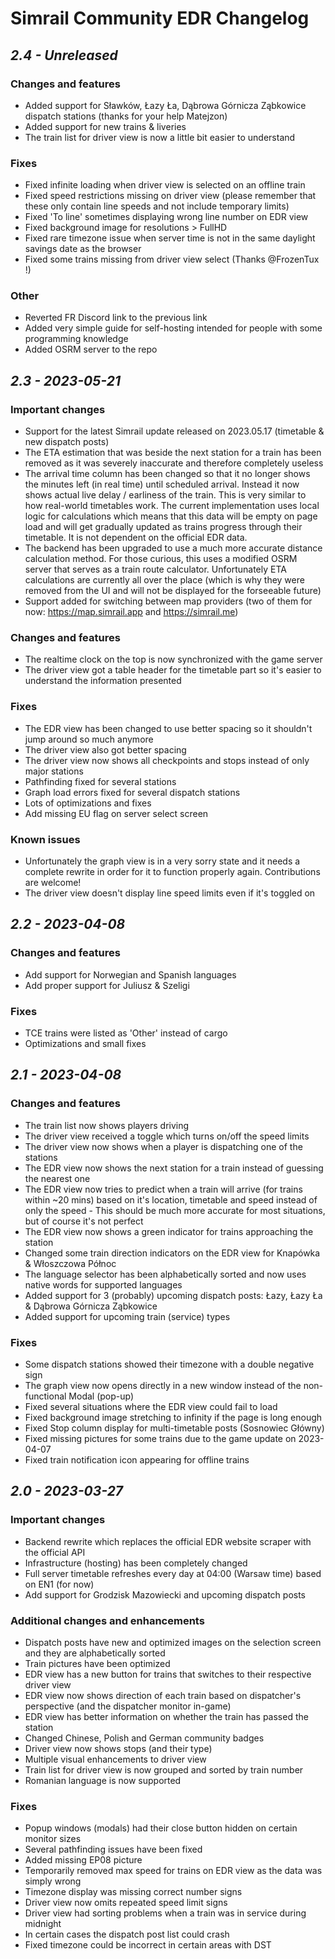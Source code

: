 # Simrail Community EDR Changelog

## *2.4 - Unreleased*

### Changes and features

- Added support for Sławków, Łazy Ła, Dąbrowa Górnicza Ząbkowice dispatch stations (thanks for your help Matejzon)
- Added support for new trains & liveries
- The train list for driver view is now a little bit easier to understand

### Fixes

- Fixed infinite loading when driver view is selected on an offline train
- Fixed speed restrictions missing on driver view (please remember that these only contain line speeds and not include temporary limits)
- Fixed 'To line' sometimes displaying wrong line number on EDR view
- Fixed background image for resolutions > FullHD
- Fixed rare timezone issue when server time is not in the same daylight savings date as the browser
- Fixed some trains missing from driver view select (Thanks @FrozenTux !)

### Other

- Reverted FR Discord link to the previous link
- Added very simple guide for self-hosting intended for people with some programming knowledge
- Added OSRM server to the repo

## *2.3 - 2023-05-21*

### Important changes

- Support for the latest Simrail update released on 2023.05.17 (timetable & new dispatch posts)
- The ETA estimation that was beside the next station for a train has been removed as it was severely inaccurate and therefore completely useless
- The arrival time column has been changed so that it no longer shows the minutes left (in real time) until scheduled arrival. Instead it now shows actual live delay / earliness of the train. This is very similar to how real-world timetables work. The current implementation uses local logic for calculations which means that this data will be empty on page load and will get gradually updated as trains progress through their timetable. It is not dependent on the official EDR data.
- The backend has been upgraded to use a much more accurate distance calculation method. For those curious, this uses a modified OSRM server that serves as a train route calculator. Unfortunately ETA calculations are currently all over the place (which is why they were removed from the UI and will not be displayed for the forseeable future)
- Support added for switching between map providers (two of them for now: <https://map.simrail.app> and <https://simrail.me>)

### Changes and features

- The realtime clock on the top is now synchronized with the game server
- The driver view got a table header for the timetable part so it's easier to understand the information presented

### Fixes

- The EDR view has been changed to use better spacing so it shouldn't jump around so much anymore
- The driver view also got better spacing
- The driver view now shows all checkpoints and stops instead of only major stations
- Pathfinding fixed for several stations
- Graph load errors fixed for several dispatch stations
- Lots of optimizations and fixes
- Add missing EU flag on server select screen

### Known issues

- Unfortunately the graph view is in a very sorry state and it needs a complete rewrite in order for it to function properly again. Contributions are welcome!
- The driver view doesn't display line speed limits even if it's toggled on

## *2.2 - 2023-04-08*

### Changes and features

- Add support for Norwegian and Spanish languages
- Add proper support for Juliusz & Szeligi

### Fixes

- TCE trains were listed as 'Other' instead of cargo
- Optimizations and small fixes

## *2.1 - 2023-04-08*

### Changes and features

- The train list now shows players driving
- The driver view received a toggle which turns on/off the speed limits
- The driver view now shows when a player is dispatching one of the stations
- The EDR view now shows the next station for a train instead of guessing the nearest one
- The EDR view now tries to predict when a train will arrive (for trains within ~20 mins) based on it's location, timetable and speed instead of only the speed - This should be much more accurate for most situations, but of course it's not perfect
- The EDR view now shows a green indicator for trains approaching the station
- Changed some train direction indicators on the EDR view for Knapówka & Włoszczowa Północ
- The language selector has been alphabetically sorted and now uses native words for supported languages
- Added support for 3 (probably) upcoming dispatch posts: Łazy, Łazy Ła & Dąbrowa Górnicza Ząbkowice
- Added support for upcoming train (service) types

### Fixes

- Some dispatch stations showed their timezone with a double negative sign
- The graph view now opens directly in a new window instead of the non-functional Modal (pop-up)
- Fixed several situations where the EDR view could fail to load
- Fixed background image stretching to infinity if the page is long enough
- Fixed Stop column display for multi-timetable posts (Sosnowiec Główny)
- Fixed missing pictures for some trains due to the game update on 2023-04-07
- Fixed train notification icon appearing for offline trains

## *2.0 - 2023-03-27*

### Important changes

- Backend rewrite which replaces the official EDR website scraper with the official API
- Infrastructure (hosting) has been completely changed
- Full server timetable refreshes every day at 04:00 (Warsaw time) based on EN1 (for now)
- Add support for Grodzisk Mazowiecki and upcoming dispatch posts

### Additional changes and enhancements

- Dispatch posts have new and optimized images on the selection screen and they are alphabetically sorted
- Train pictures have been optimized
- EDR view has a new button for trains that switches to their respective driver view
- EDR view now shows direction of each train based on dispatcher's perspective (and the dispatcher monitor in-game)
- EDR view has better information on whether the train has passed the station
- Changed Chinese, Polish and German community badges
- Driver view now shows stops (and their type)
- Multiple visual enhancements to driver view
- Train list for driver view is now grouped and sorted by train number
- Romanian language is now supported

### Fixes

- Popup windows (modals) had their close button hidden on certain monitor sizes
- Several pathfinding issues have been fixed
- Added missing EP08 picture
- Temporarily removed max speed for trains on EDR view as the data was simply wrong
- Timezone display was missing correct number signs
- Driver view now omits repeated speed limit signs
- Driver view had sorting problems when a train was in service during midnight
- In certain cases the dispatch post list could crash
- Fixed timezone could be incorrect in certain areas with DST
